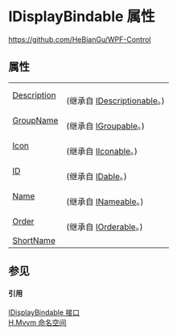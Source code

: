 # IDisplayBindable 属性
https://github.com/HeBianGu/WPF-Control



## 属性
<table>
<tr>
<td><a href="0be3a4ef-564d-5148-711a-09afb966a9e0">Description</a></td>
<td><br />(继承自 <a href="7ccc9720-d325-f983-d8d1-b8eadac4020e">IDescriptionable</a>。)</td></tr>
<tr>
<td><a href="fb8f93fd-b5bf-77ab-516a-32eeeaad278b">GroupName</a></td>
<td><br />(继承自 <a href="70cdfa7f-23c8-af1f-68b3-859abd3565aa">IGroupable</a>。)</td></tr>
<tr>
<td><a href="9ff9cc25-8419-c30c-513f-d8aa01aa56d9">Icon</a></td>
<td><br />(继承自 <a href="5341405b-8c90-727f-eb2d-d6d50c2bfe5c">IIconable</a>。)</td></tr>
<tr>
<td><a href="f54a67de-9171-087c-95b8-57c7c1170d58">ID</a></td>
<td><br />(继承自 <a href="d694bff3-860c-f503-860a-370bc99903f5">IDable</a>。)</td></tr>
<tr>
<td><a href="1f9124fc-ba7e-f9b3-74a1-8ed7ad6cc584">Name</a></td>
<td><br />(继承自 <a href="33808a66-de13-9d84-9008-d5fdb9455e51">INameable</a>。)</td></tr>
<tr>
<td><a href="1289012a-de3d-c251-dfc7-94b3be6fe5bb">Order</a></td>
<td><br />(继承自 <a href="027e827a-8ffd-1fb9-b33e-8ac065d37cda">IOrderable</a>。)</td></tr>
<tr>
<td><a href="bed6cf63-301d-0fd5-a71f-29d7fa681696">ShortName</a></td>
<td> </td></tr>
</table>

## 参见


#### 引用
<a href="fc60ab0c-0cc2-19ab-db7e-223f13fd9c0d">IDisplayBindable 接口</a>  
<a href="2171cdff-f9c4-6682-6b3e-a29f9cee4c25">H.Mvvm 命名空间</a>  

